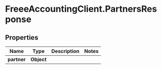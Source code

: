 # FreeeAccountingClient.PartnersResponse

## Properties
Name | Type | Description | Notes
------------ | ------------- | ------------- | -------------
**partner** | **Object** |  | 


